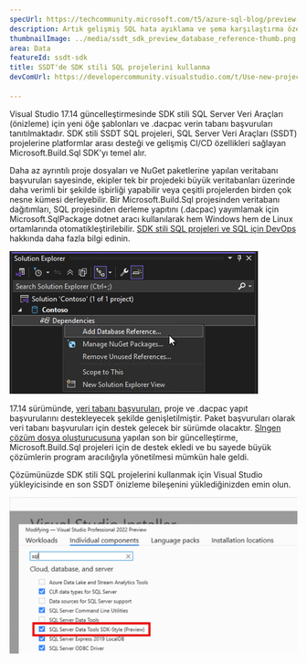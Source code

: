 ```yaml
---
specUrl: https://techcommunity.microsoft.com/t5/azure-sql-blog/preview-release-of-sdk-style-sql-projects-in-visual-studio-2022/ba-p/4240616
description: Artık gelişmiş SQL hata ayıklama ve şema karşılaştırma özellikleriyle SQL Server Veri Araçları projelerinizde SDK stili proje dosyası biçimini kullanabilirsiniz.
thumbnailImage: ../media/ssdt_sdk_preview_database_reference-thumb.png
area: Data
featureId: ssdt-sdk
title: SSDT'de SDK stili SQL projelerini kullanma
devComUrl: https://developercommunity.visualstudio.com/t/Use-new-project-file-format-for-sqlproj/480461

---
```



Visual Studio 17.14 güncelleştirmesinde SDK stili SQL Server Veri Araçları (önizleme) için yeni öğe şablonları ve .dacpac verin tabanı başvuruları tanıtılmaktadır. SDK stili SSDT SQL projeleri, SQL Server Veri Araçları (SSDT) projelerine platformlar arası desteği ve gelişmiş CI/CD özellikleri sağlayan Microsoft.Build.Sql SDK'yı temel alır.

Daha az ayrıntılı proje dosyaları ve NuGet paketlerine yapılan veritabanı başvuruları sayesinde, ekipler tek bir projedeki büyük veritabanları üzerinde daha verimli bir şekilde işbirliği yapabilir veya çeşitli projelerden birden çok nesne kümesi derleyebilir. Bir Microsoft.Build.Sql projesinden veritabanı dağıtımları, SQL projesinden derleme yapıtını (.dacpac) yayımlamak için Microsoft.SqlPackage dotnet aracı kullanılarak hem Windows hem de Linux ortamlarında otomatikleştirilebilir. [SDK stili SQL projeleri ve SQL için DevOps](https://aka.ms/sqlprojects) hakkında daha fazla bilgi edinin.

![SDK tarzı SQL Server Veri Araçlarına veri tabanı başvurusunun eklenmesi](../media/ssdt_sdk_preview_database_reference.png)

17.14 sürümünde, [veri tabanı başvuruları](https://learn.microsoft.com/sql/tools/sql-database-projects/concepts/database-references?pivots=sq1-visual-studio-sdk), proje ve .dacpac yapıt başvurularını destekleyecek şekilde genişletilmiştir. Paket başvuruları olarak veri tabanı başvuruları için destek gelecek bir sürümde olacaktır. [Slngen çözüm dosya oluşturucusuna](https://github.com/microsoft/slngen) yapılan son bir güncelleştirme, Microsoft.Build.Sql projeleri için de destek ekledi ve bu sayede büyük çözümlerin program aracılığıyla yönetilmesi mümkün hale geldi.

Çözümünüzde SDK stili SQL projelerini kullanmak için Visual Studio yükleyicisinde en son SSDT önizleme bileşenini yüklediğinizden emin olun.

![Yükleyici önizleme SSDT özelliğini etkinleştirme](../media/ssdt_preview_installer.png)
